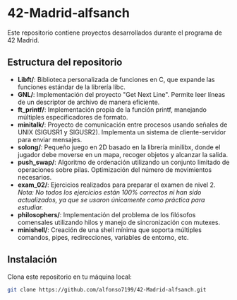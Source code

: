 # 42-Madrid-alfsanch

Este repositorio contiene proyectos desarrollados durante el programa de 42 Madrid.

## Estructura del repositorio

- **Libft/**: Biblioteca personalizada de funciones en C, que expande las funciones estándar de la librería libc.
- **GNL/**: Implementación del proyecto "Get Next Line". Permite leer líneas de un descriptor de archivo de manera eficiente.
- **ft_printf/**: Implementación propia de la función printf, manejando múltiples especificadores de formato.
- **minitalk/**: Proyecto de comunicación entre procesos usando señales de UNIX (SIGUSR1 y SIGUSR2). Implementa un sistema de cliente-servidor para enviar mensajes.
- **solong/**: Pequeño juego en 2D basado en la librería minilibx, donde el jugador debe moverse en un mapa, recoger objetos y alcanzar la salida.
- **push_swap/**: Algoritmo de ordenación utilizando un conjunto limitado de operaciones sobre pilas. Optimización del número de movimientos necesarios.
- **exam_02/**: Ejercicios realizados para preparar el examen de nivel 2. *Nota: No todos los ejercicios están 100% correctos ni han sido actualizados, ya que se usaron únicamente como práctica para estudiar.*
- **philosophers/**: Implementación del problema de los filósofos comensales utilizando hilos y manejo de sincronización con mutexes.
- **minishell/**: Creación de una shell mínima que soporta múltiples comandos, pipes, redirecciones, variables de entorno, etc.

## Instalación

Clona este repositorio en tu máquina local:

```bash
git clone https://github.com/alfonso7199/42-Madrid-alfsanch.git

